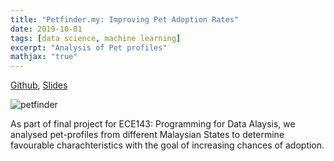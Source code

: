 ```yaml
---
title: "Petfinder.my: Improving Pet Adoption Rates"
date: 2019-10-01
tags: [data science, machine learning]
excerpt: "Analysis of Pet profiles"
mathjax: "true"
---
```


[Github](https://github.com/ijssaggu/ECE-143-PetFinder.my), [Slides](/files/ECE143_Slides.pdf)

<img src="{{ site.url }}{{ site.baseurl }}/images/petfinder.jpg" alt="petfinder">

As part of final project for ECE143: Programming for Data Alaysis, we analysed pet-profiles from different Malaysian States to determine favourable charachteristics with the goal of increasing chances of adoption.
